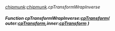 _[chipmunk](../../modules/chipmunk/chipmunk-module.md):[chipmunk](../../modules/chipmunk/chipmunk-module.md).cpTransformWrapInverse_
##### Function cpTransformWrapInverse:[cpTransform](../../modules/chipmunk/chipmunk-cptransform.md)( outer:[cpTransform](../../modules/chipmunk/chipmunk-cptransform.md),inner:[cpTransform](../../modules/chipmunk/chipmunk-cptransform.md) )
